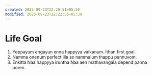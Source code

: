 ```yaml
---
created: 2025-09-23T22:20:51+05:30
modified: 2025-09-23T22:22:55+05:30
---
```


# Life Goal

1. Yeppayum engayun enna happyya vaikanum. Ithan first goal.
2. Namma onenum perfect illa so nammalum thappu pannuvom.
3. Enkitta Naa happyya iruntha Naa aen mathavangala depend panna poren.
